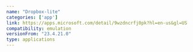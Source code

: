 ```yaml
---
name: "Dropbox-lite"
categories: ['app']
link: https://apps.microsoft.com/detail/9wzdncrfj0pk?hl=en-us&gl=US
compatibility: emulation
versionFrom: "23.4.21.0"
type: applications
---
```


